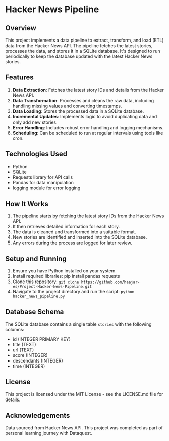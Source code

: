 # Hacker News Pipeline

## Overview

This project implements a data pipeline to extract, transform, and load (ETL) data from the Hacker News API. The pipeline fetches the latest stories, processes the data, and stores it in a SQLite database. It's designed to run periodically to keep the database updated with the latest Hacker News stories.

## Features

1. **Data Extraction**: Fetches the latest story IDs and details from the Hacker News API.
2. **Data Transformation**: Processes and cleans the raw data, including handling missing values and converting timestamps.
3. **Data Loading**: Stores the processed data in a SQLite database.
4. **Incremental Updates**: Implements logic to avoid duplicating data and only add new stories.
5. **Error Handling**: Includes robust error handling and logging mechanisms.
6. **Scheduling**: Can be scheduled to run at regular intervals using tools like cron.

## Technologies Used

- Python
- SQLite
- Requests library for API calls
- Pandas for data manipulation
- logging module for error logging

## How It Works

1. The pipeline starts by fetching the latest story IDs from the Hacker News API.
2. It then retrieves detailed information for each story.
3. The data is cleaned and transformed into a suitable format.
4. New stories are identified and inserted into the SQLite database.
5. Any errors during the process are logged for later review.

## Setup and Running

1. Ensure you have Python installed on your system.
2. Install required libraries:
    pip install pandas requests
3. Clone this repository:
    `git clone https://github.com/haajar-es/Project-Hacker-News-Pipeline.git`
4. Navigate to the project directory and run the script:
   `python hacker_news_pipeline.py`

## Database Schema

The SQLite database contains a single table `stories` with the following columns:
- id (INTEGER PRIMARY KEY)
- title (TEXT)
- url (TEXT)
- score (INTEGER)
- descendants (INTEGER)
- time (INTEGER)

## License

This project is licensed under the MIT License - see the LICENSE.md file for details.

## Acknowledgements
Data sourced from Hacker News API. This project was completed as part of personal learning journey with Dataquest.